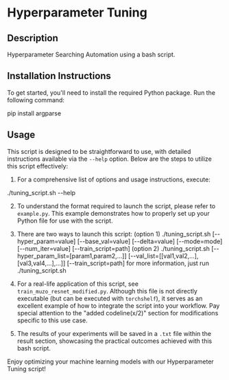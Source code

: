 # Hyperparameter Tuning

## Description
Hyperparameter Searching Automation using a bash script.

## Installation Instructions
To get started, you'll need to install the required Python package. Run the following command:

pip install argparse


## Usage
This script is designed to be straightforward to use, with detailed instructions available via the `--help` option. Below are the steps to utilize this script effectively:

1. For a comprehensive list of options and usage instructions, execute:

./tuning_script.sh --help

2. To understand the format required to launch the script, please refer to `example.py`. This example demonstrates how to properly set up your Python file for use with the script.

3. There are two ways to launch this script:
   (option 1) ./tuning_script.sh [--hyper_param=value] [--base_val=value] [--delta=value] [--mode=mode] [--num_iter=value] [--train_script=path]
   (option 2) ./tuning_script.sh [--hyper_param_list=[param1,param2,...]] [--val_list=[[val1,val2,...],[val3,val4,...],...]] [--train_script=path]
for more information, just run ./tuning_script.sh

4. For a real-life application of this script, see `train_muzo_resnet_modified.py`. Although this file is not directly executable (but can be executed with `torchshelf`), it serves as an excellent example of how to integrate the script into your workflow. Pay special attention to the "added codeline(x/2)" section for modifications specific to this use case.

5. The results of your experiments will be saved in a `.txt` file within the result section, showcasing the practical outcomes achieved with this bash script.

Enjoy optimizing your machine learning models with our Hyperparameter Tuning script!

